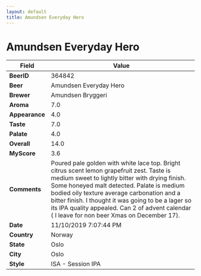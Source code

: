 ```yaml
---
layout: default
title: Amundsen Everyday Hero
---
```


# Amundsen Everyday Hero

| Field         | Value     |
|---------------|-----------|
| **BeerID** | 364842 |
| **Beer** | Amundsen Everyday Hero |
| **Brewer** | Amundsen Bryggeri |
| **Aroma** | 7.0 |
| **Appearance** | 4.0 |
| **Taste** | 7.0 |
| **Palate** | 4.0 |
| **Overall** | 14.0 |
| **MyScore** | 3.6 |
| **Comments** | Poured pale golden with white lace top. Bright citrus scent lemon grapefruit zest. Taste is medium sweet to lightly bitter with drying finish. Some honeyed malt detected. Palate is medium bodied oily texture average carbonation and a bitter finish. I thought it was going to be a lager so its IPA quality appealed. Can 2 of advent calendar ( I leave for non beer Xmas on December 17). |
| **Date** | 11/10/2019 7:07:44 PM |
| **Country** | Norway |
| **State** | Oslo |
| **City** | Oslo |
| **Style** | ISA - Session IPA |
